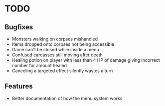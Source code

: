 # TODO

## Bugfixes

* Monsters walking on corpses mishandled
* Items dropped onto corpses not being accessible
* Game can't be closed while inside a menu
* Confused carcasses still moving after death
* Healing potion on player with less than 4 HP of damage giving incorrect number for amount healed
* Canceling a targeted effect silently wastes a turn

## Features

* Better documentation of how the menu system works